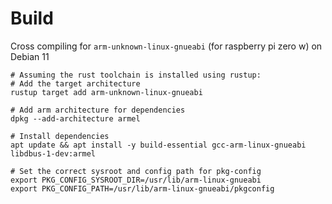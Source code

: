 # Build

Cross compiling for `arm-unknown-linux-gnueabi` (for raspberry pi zero w) on Debian 11

```
# Assuming the rust toolchain is installed using rustup:
# Add the target architecture
rustup target add arm-unknown-linux-gnueabi

# Add arm architecture for dependencies
dpkg --add-architecture armel

# Install dependencies
apt update && apt install -y build-essential gcc-arm-linux-gnueabi libdbus-1-dev:armel

# Set the correct sysroot and config path for pkg-config
export PKG_CONFIG_SYSROOT_DIR=/usr/lib/arm-linux-gnueabi
export PKG_CONFIG_PATH=/usr/lib/arm-linux-gnueabi/pkgconfig
```

